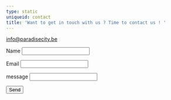 ```yaml
---
type: static
uniqueid: contact
title: 'Want to get in touch with us ? Time to contact us ! '
---
```

info@paradisecity.be

<form name="contact" netlify>
  <p>
    <label>Name <input type="text" name="name" /></label>
  </p>
  <p>
    <label>Email <input type="email" name="email" /></label>
  </p>
  <p>
    <label>message <input type="textarea" name="message" /></label>
  </p>
  <p>
    <button type="submit">Send</button>
  </p>
</form>
